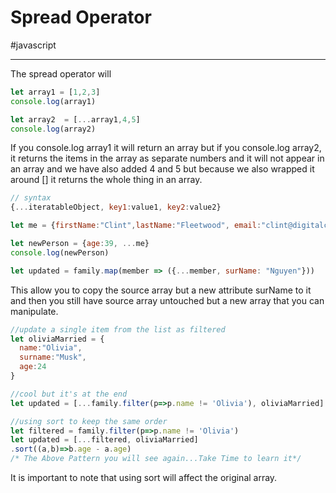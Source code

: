 # Spread Operator 
#javascript
- - - -
The spread operator will 


```javascript
let array1 = [1,2,3]
console.log(array1)

let array2  = [...array1,4,5]
console.log(array2)
```
If you console.log array1 it will return an array but if you console.log array2, it returns the items in the array as separate numbers and it will not appear in an array and we have also added 4 and 5 but because we also wrapped it around [] it returns the whole thing in an array.


```javascript
// syntax
{...iteratableObject, key1:value1, key2:value2}

let me = {firstName:"Clint",lastName:"Fleetwood", email:"clint@digitalcrafts.com"}

let newPerson = {age:39, ...me}
console.log(newPerson)
```


```javascript
let updated = family.map(member => ({...member, surName: "Nguyen"}))
```
This allow you to copy the source array but a new attribute surName to it and then you still have source array untouched but a new array that you can manipulate. 


```javascript
//update a single item from the list as filtered
let oliviaMarried = {
  name:"Olivia",
  surname:"Musk",
  age:24
}

//cool but it's at the end
let updated = [...family.filter(p=>p.name != 'Olivia'), oliviaMarried]

//using sort to keep the same order
let filtered = family.filter(p=>p.name != 'Olivia')
let updated = [...filtered, oliviaMarried]
.sort((a,b)=>b.age - a.age)
/* The Above Pattern you will see again...Take Time to learn it*/
```


It is important to note that using sort will affect the original array.




